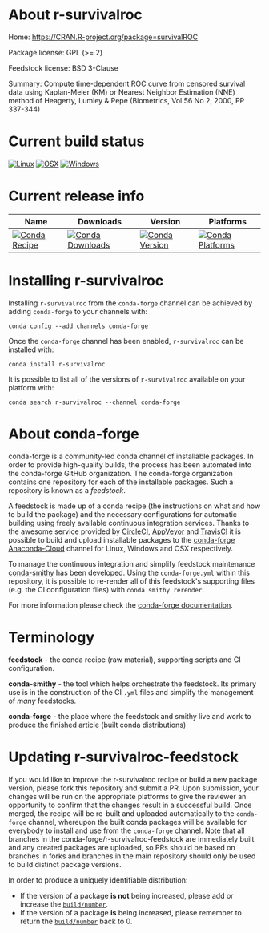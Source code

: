 About r-survivalroc
===================

Home: https://CRAN.R-project.org/package=survivalROC

Package license: GPL (>= 2)

Feedstock license: BSD 3-Clause

Summary: Compute time-dependent ROC curve from censored survival data using Kaplan-Meier (KM) or Nearest Neighbor Estimation (NNE) method of Heagerty, Lumley & Pepe (Biometrics, Vol 56 No 2, 2000, PP 337-344)



Current build status
====================

[![Linux](https://img.shields.io/circleci/project/github/conda-forge/r-survivalroc-feedstock/master.svg?label=Linux)](https://circleci.com/gh/conda-forge/r-survivalroc-feedstock)
[![OSX](https://img.shields.io/travis/conda-forge/r-survivalroc-feedstock/master.svg?label=macOS)](https://travis-ci.org/conda-forge/r-survivalroc-feedstock)
[![Windows](https://img.shields.io/appveyor/ci/conda-forge/r-survivalroc-feedstock/master.svg?label=Windows)](https://ci.appveyor.com/project/conda-forge/r-survivalroc-feedstock/branch/master)

Current release info
====================

| Name | Downloads | Version | Platforms |
| --- | --- | --- | --- |
| [![Conda Recipe](https://img.shields.io/badge/recipe-r--survivalroc-green.svg)](https://anaconda.org/conda-forge/r-survivalroc) | [![Conda Downloads](https://img.shields.io/conda/dn/conda-forge/r-survivalroc.svg)](https://anaconda.org/conda-forge/r-survivalroc) | [![Conda Version](https://img.shields.io/conda/vn/conda-forge/r-survivalroc.svg)](https://anaconda.org/conda-forge/r-survivalroc) | [![Conda Platforms](https://img.shields.io/conda/pn/conda-forge/r-survivalroc.svg)](https://anaconda.org/conda-forge/r-survivalroc) |

Installing r-survivalroc
========================

Installing `r-survivalroc` from the `conda-forge` channel can be achieved by adding `conda-forge` to your channels with:

```
conda config --add channels conda-forge
```

Once the `conda-forge` channel has been enabled, `r-survivalroc` can be installed with:

```
conda install r-survivalroc
```

It is possible to list all of the versions of `r-survivalroc` available on your platform with:

```
conda search r-survivalroc --channel conda-forge
```


About conda-forge
=================

conda-forge is a community-led conda channel of installable packages.
In order to provide high-quality builds, the process has been automated into the
conda-forge GitHub organization. The conda-forge organization contains one repository
for each of the installable packages. Such a repository is known as a *feedstock*.

A feedstock is made up of a conda recipe (the instructions on what and how to build
the package) and the necessary configurations for automatic building using freely
available continuous integration services. Thanks to the awesome service provided by
[CircleCI](https://circleci.com/), [AppVeyor](https://www.appveyor.com/)
and [TravisCI](https://travis-ci.org/) it is possible to build and upload installable
packages to the [conda-forge](https://anaconda.org/conda-forge)
[Anaconda-Cloud](https://anaconda.org/) channel for Linux, Windows and OSX respectively.

To manage the continuous integration and simplify feedstock maintenance
[conda-smithy](https://github.com/conda-forge/conda-smithy) has been developed.
Using the ``conda-forge.yml`` within this repository, it is possible to re-render all of
this feedstock's supporting files (e.g. the CI configuration files) with ``conda smithy rerender``.

For more information please check the [conda-forge documentation](https://conda-forge.org/docs/).

Terminology
===========

**feedstock** - the conda recipe (raw material), supporting scripts and CI configuration.

**conda-smithy** - the tool which helps orchestrate the feedstock.
                   Its primary use is in the construction of the CI ``.yml`` files
                   and simplify the management of *many* feedstocks.

**conda-forge** - the place where the feedstock and smithy live and work to
                  produce the finished article (built conda distributions)


Updating r-survivalroc-feedstock
================================

If you would like to improve the r-survivalroc recipe or build a new
package version, please fork this repository and submit a PR. Upon submission,
your changes will be run on the appropriate platforms to give the reviewer an
opportunity to confirm that the changes result in a successful build. Once
merged, the recipe will be re-built and uploaded automatically to the
`conda-forge` channel, whereupon the built conda packages will be available for
everybody to install and use from the `conda-forge` channel.
Note that all branches in the conda-forge/r-survivalroc-feedstock are
immediately built and any created packages are uploaded, so PRs should be based
on branches in forks and branches in the main repository should only be used to
build distinct package versions.

In order to produce a uniquely identifiable distribution:
 * If the version of a package **is not** being increased, please add or increase
   the [``build/number``](https://conda.io/docs/user-guide/tasks/build-packages/define-metadata.html#build-number-and-string).
 * If the version of a package **is** being increased, please remember to return
   the [``build/number``](https://conda.io/docs/user-guide/tasks/build-packages/define-metadata.html#build-number-and-string)
   back to 0.
